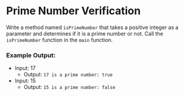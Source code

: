 # Prime Number Verification

Write a method named `isPrimeNumber` that takes a positive integer as a parameter and determines if it is a prime number or not. Call the `isPrimeNumber` function in the `main` function.

### Example Output:
- Input: 17
  - Output: `17 is a prime number: true`
- Input: 15
  - Output: `15 is a prime number: false`
